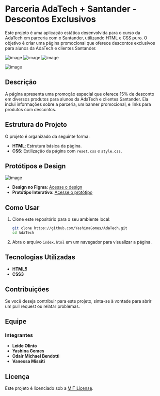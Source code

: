 # Parceria AdaTech + Santander - Descontos Exclusivos

Este projeto é uma aplicação estática desenvolvida para o curso da AdaTech em parceria com o Santander, utilizando HTML e CSS puro. O objetivo é criar uma página promocional que oferece descontos exclusivos para alunos da AdaTech e clientes Santander.

![image](https://github.com/user-attachments/assets/64f90f0f-d23d-47a1-b4c6-1725b3d66aa3)
![image](https://github.com/user-attachments/assets/abb5b9e7-1219-4582-8828-df5546d6610e)
![image](https://github.com/user-attachments/assets/51dac0aa-3a01-446b-b0a4-11d1434bde1a)



![image](https://github.com/user-attachments/assets/3684e359-ae23-4630-918f-b7c0ea1e8ef5)




## Descrição

A página apresenta uma promoção especial que oferece 15% de desconto em diversos produtos para alunos da AdaTech e clientes Santander. Ela inclui informações sobre a parceria, um banner promocional, e links para produtos com descontos.

## Estrutura do Projeto

O projeto é organizado da seguinte forma:

- **HTML**: Estrutura básica da página.
- **CSS**: Estilização da página com `reset.css` e `style.css`.
  
## Protótipos e Design

![image](https://github.com/user-attachments/assets/784e445b-1d62-42ec-8d92-9be10f491b21)


- **Design no Figma**: [Acesse o design](https://www.figma.com/design/d6hvRG8YnxVAgX2zei08hZ/AdaTech?node-id=0-1&t=FMhssOZyjaIabdgh-1)
- **Protótipo Interativo**: [Acesse o protótipo](https://www.figma.com/proto/d6hvRG8YnxVAgX2zei08hZ/AdaTech?page-id=0%3A1&node-id=26-331&viewport=1546%2C416%2C0.39&t=RDoMdMQKdR1Cx4iQ-1&scaling=min-zoom&content-scaling=fixed)

## Como Usar

1. Clone este repositório para o seu ambiente local:
   ```bash
   git clone https://github.com/YashinaGomes/AdaTech.git
   cd AdaTech
   ```

2. Abra o arquivo `index.html` em um navegador para visualizar a página.

## Tecnologias Utilizadas

- **HTML5**
- **CSS3**

## Contribuições

Se você deseja contribuir para este projeto, sinta-se à vontade para abrir um pull request ou relatar problemas.

## Equipe

### Integrantes

- **Leide Olinto**
- **Yashina Gomes**
- **Odair Michael Bendotti**
- **Vanessa Missiti**

## Licença

Este projeto é licenciado sob a [MIT License](LICENSE).

